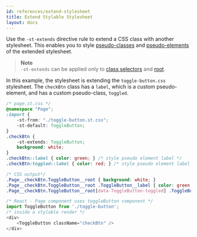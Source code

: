 ```yaml
---
id: references/extend-stylesheet
title: Extend Stylable Stylesheet
layout: docs
---
```


Use the `-st-extends` directive rule to extend a CSS class with another stylesheet. This enables you to style [pseudo-classes](./pseudo-classes.md) and [pseudo-elements](./pseudo-elements.md) of the extended stylesheet.

> **Note**  
>`-st-extends` can be applied only to [class selectors](./class-selectors.md) and [root](./root.md).

In this example, the stylesheet is extending the `toggle-button.css` stylesheet. The `checkBtn` class has a `label`, which is a custom pseudo-element, and has a custom pseudo-class, `toggled`. 

```css
/* page.st.css */
@namespace "Page";
:import {
    -st-from: "./toggle-button.st.css";
    -st-default: ToggleButton;
}
.checkBtn {
    -st-extends: ToggleButton;
    background: white;
}
.checkBtn::label { color: green; } /* style pseudo element label */
.checkBtn:toggled::label { color: red; } /* style pseudo element label when check-box is toggled */
```

```css
/* CSS output*/
.Page__checkBtn.ToggleButton__root { background: white; }
.Page__checkBtn.ToggleButton__root .ToggleButton__label { color: green; }
.Page__checkBtn.ToggleButton__root[data-ToggleButton-toggled] .ToggleButton__label { color: red; }
```

```js
/* React - Page component uses toggleButton component */
import ToggleButton from './toggle-button';
/* inside a stylable render */
<div>
    <ToggleButton className="checkBtn" />
</div>
```

